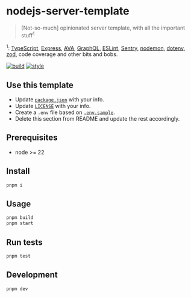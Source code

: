 # nodejs-server-template

> [Not-so-much] opinionated server template, with all the important stuff<sup>1</sup>

<sup>1</sup>: [TypeScript](https://www.typescriptlang.org), [Express](https://expressjs.com/), [AVA](https://avajs.dev/), [GraphQL](https://graphql.org/), [ESLint](https://eslint.org/), [Sentry](https://sentry.io/welcome/), [nodemon](https://nodemon.io/), [dotenv](https://github.com/motdotla/dotenv), [zod](https://zod.dev), code coverage and other bits and bobs.

[![build](https://badges.iamnapo.me/ci/iamnapo/nodejs-server-template)](https://github.com/iamnapo/nodejs-server-template/actions) [![style](https://badges.iamnapo.me/style)](https://iamnapo.me)

## Use this template

- Update [`package.json`](./package.json) with your info.
- Update [`LICENSE`](./LICENSE) with your info.
- Create a `.env` file based on [`.env.sample`](./.env.sample).
- Delete this section from README and update the rest accordingly.

## Prerequisites

- node >= 22

## Install

```sh
pnpm i
```

## Usage

```sh
pnpm build
pnpm start
```

## Run tests

```sh
pnpm test
```

## Development

```sh
pnpm dev
```
